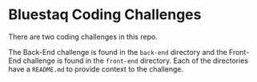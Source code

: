 # Bluestaq Coding Challenges

There are two coding challenges in this repo.

The Back-End challenge is found in the `back-end` directory and the Front-End challenge is found in the `front-end` directory. Each of the directories have a `README.md` to provide context to the challenge. 